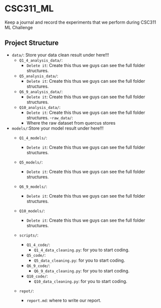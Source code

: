 # CSC311_ML
Keep a journal and record the experiments that we perform during CSC311 ML Challenge

## Project Structure
- `data/`: Store your data clean result under here!!!
    - `Q1_4_analysis_data/`:
        - `Delete it`: Create this thus we guys can see the full folder structures.
    - `Q5_analysis_data/`:
        - `Delete it`: Create this thus we guys can see the full folder structures.
    - `Q6_9_analysis_data/`:
        - `Delete it`: Create this thus we guys can see the full folder structures.
    - `Q10_analysis_data/`:
        - `Delete it`: Create this thus we guys can see the full folder structures.
    -`raw_data/`:
        - Where the raw dataset from quercus stores
- `models/`:Store your model result under here!!!
  - `Q1_4_models/`:
    - `Delete it`: Create this thus we guys can see the full folder structures.
  - `Q5_models/`:
    - `Delete it`: Create this thus we guys can see the full folder structures.
  - `Q6_9_models/`:
    - `Delete it`: Create this thus we guys can see the full folder structures.
  - `Q10_models/`:
    - `Delete it`: Create this thus we guys can see the full folder structures.
  - `scripts/`:
    - `Q1_4_code/`:
      - `Q1_4_data_cleaning.py`: for you to start coding.
    - `Q5_code/`:
      - `Q5_data_cleaning.py`: for you to start coding.
    - `Q6_9_code/`:
      - `Q6_9_data_cleaning.py`: for you to start coding.
    - `Q10_code/`:
      - `Q10_data_cleaning.py`: for you to start coding.
    
  - `repot/`:
    - `report.md`: where to write our report.
  